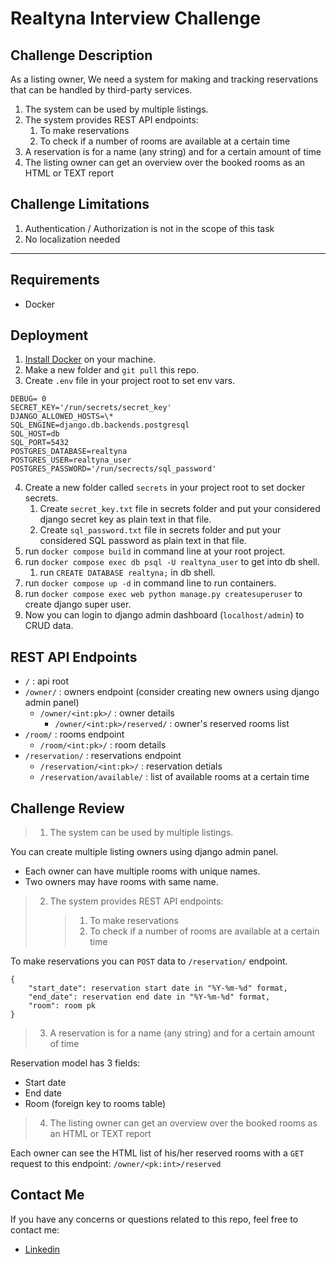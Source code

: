 # Realtyna Interview Challenge

## Challenge Description

As a listing owner, We need a system for making and tracking reservations that can be handled by third-party services.

1. The system can be used by multiple listings.
2. The system provides REST API endpoints:
   1. To make reservations
   2. To check if a number of rooms are available at a certain time
3. A reservation is for a name (any string) and for a certain amount of time
4. The listing owner can get an overview over the booked rooms as an HTML or TEXT report

## Challenge Limitations

1. Authentication / Authorization is not in the scope of this task
2. No localization needed

---

## Requirements

- Docker

## Deployment

1. [Install Docker](https://docs.docker.com/engine/install/) on your machine.
2. Make a new folder and `git pull` this repo.
3. Create `.env` file in your project root to set env vars.

```
DEBUG= 0
SECRET_KEY='/run/secrets/secret_key'
DJANGO_ALLOWED_HOSTS=\*
SQL_ENGINE=django.db.backends.postgresql
SQL_HOST=db
SQL_PORT=5432
POSTGRES_DATABASE=realtyna
POSTGRES_USER=realtyna_user
POSTGRES_PASSWORD='/run/secrects/sql_password'
```

4. Create a new folder called `secrets` in your project root to set docker secrets.
   1. Create `secret_key.txt` file in secrets folder and put your considered django secret key as plain text in that file.
   2. Create `sql_password.txt` file in secrets folder and put your considered SQL password as plain text in that file.
5. run `docker compose build` in command line at your root project.
6. run `docker compose exec db psql -U realtyna_user` to get into db shell.
   1. run `CREATE DATABASE realtyna;` in db shell.
7. run `docker compose up -d` in command line to run containers.
8. run `docker compose exec web python manage.py createsuperuser` to create django super user.
9. Now you can login to django admin dashboard (`localhost/admin`) to CRUD data.

## REST API Endpoints

- `/` : api root
- `/owner/` : owners endpoint (consider creating new owners using django admin panel)
  - `/owner/<int:pk>/` : owner details
    - `/owner/<int:pk>/reserved/` : owner's reserved rooms list
- `/room/` : rooms endpoint
  - `/room/<int:pk>/` : room details
- `/reservation/` : reservations endpoint
  - `/reservation/<int:pk>/` : reservation detials
  - `/reservation/available/` : list of available rooms at a certain time

## Challenge Review

> 1. The system can be used by multiple listings.

You can create multiple listing owners using django admin panel.

- Each owner can have multiple rooms with unique names.
- Two owners may have rooms with same name.

> 2. The system provides REST API endpoints:
>    > 1. To make reservations
>    > 2. To check if a number of rooms are available at a certain time

To make reservations you can `POST` data to `/reservation/` endpoint.

```
{
    "start_date": reservation start date in "%Y-%m-%d" format,
    "end_date": reservation end date in "%Y-%m-%d" format,
    "room": room pk
}
```

> 3. A reservation is for a name (any string) and for a certain amount of time

Reservation model has 3 fields:

- Start date
- End date
- Room (foreign key to rooms table)

> 4. The listing owner can get an overview over the booked rooms as an HTML or TEXT report

Each owner can see the HTML list of his/her reserved rooms with a `GET` request to this endpoint:
`/owner/<pk:int>/reserved`

## Contact Me

If you have any concerns or questions related to this repo, feel free to contact me:

- [Linkedin](https://linkedin.com/in/htondro)
